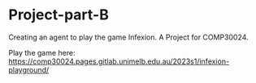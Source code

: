 # Project-part-B

Creating an agent to play the game Infexion.
A Project for COMP30024.

Play the game here:
https://comp30024.pages.gitlab.unimelb.edu.au/2023s1/infexion-playground/
